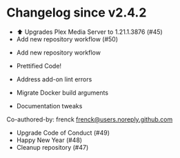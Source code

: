 # Changelog since v2.4.2
- ⬆️ Upgrades Plex Media Server to 1.21.1.3876 (#45) 
- Add new repository workflow (#50)

* Add new repository workflow

* Prettified Code!

* Address add-on lint errors

* Migrate Docker build arguments

* Documentation tweaks

Co-authored-by: frenck <frenck@users.noreply.github.com> 
- Upgrade Code of Conduct (#49) 
- Happy New Year (#48) 
- Cleanup repository (#47) 

